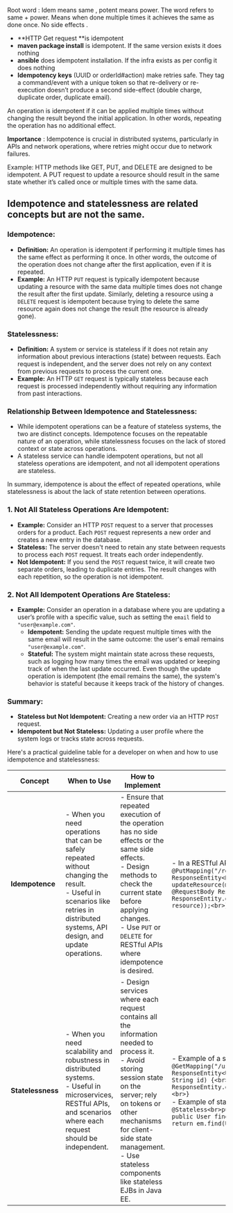 Root word : Idem means same , potent means power. The word refers to same  + power. Means when done multiple times it achieves the same as done once. No side effects . 

- **HTTP Get request **is idempotent 
- **maven package install** is idempotent. If the same version exists it does nothing
- **ansible** does idempotent installation. If the infra exists as per config it does nothing
- **Idempotency keys** (UUID or orderId#action) make retries safe. They tag a command/event with a unique token so that re-delivery or re-execution doesn’t produce a second side-effect (double charge, duplicate order, duplicate email).

An operation is idempotent if it can be applied multiple times without changing the result beyond the initial application. In other words, repeating the operation has no additional effect.
	
**Importance** : Idempotence is crucial in distributed systems, particularly in APIs and network operations, where retries might occur due to network failures.

Example: HTTP methods like GET, PUT, and DELETE are designed to be idempotent. A PUT request to update a resource should result in the same state whether it’s called once or multiple times with the same data.


## Idempotence and statelessness are related concepts but are not the same.

### Idempotence:
- **Definition:** An operation is idempotent if performing it multiple times has the same effect as performing it once. In other words, the outcome of the operation does not change after the first application, even if it is repeated.
- **Example:** An HTTP `PUT` request is typically idempotent because updating a resource with the same data multiple times does not change the result after the first update. Similarly, deleting a resource using a `DELETE` request is idempotent because trying to delete the same resource again does not change the result (the resource is already gone).

### Statelessness:
- **Definition:** A system or service is stateless if it does not retain any information about previous interactions (state) between requests. Each request is independent, and the server does not rely on any context from previous requests to process the current one.
- **Example:** An HTTP `GET` request is typically stateless because each request is processed independently without requiring any information from past interactions.

### Relationship Between Idempotence and Statelessness:
- While idempotent operations can be a feature of stateless systems, the two are distinct concepts. Idempotence focuses on the repeatable nature of an operation, while statelessness focuses on the lack of stored context or state across operations.
- A stateless service can handle idempotent operations, but not all stateless operations are idempotent, and not all idempotent operations are stateless.

In summary, idempotence is about the effect of repeated operations, while statelessness is about the lack of state retention between operations.

### 1. **Not All Stateless Operations Are Idempotent:**

- **Example:** Consider an HTTP `POST` request to a server that processes orders for a product. Each `POST` request represents a new order and creates a new entry in the database.
- **Stateless:** The server doesn't need to retain any state between requests to process each `POST` request. It treats each order independently.
- **Not Idempotent:** If you send the `POST` request twice, it will create two separate orders, leading to duplicate entries. The result changes with each repetition, so the operation is not idempotent.

### 2. **Not All Idempotent Operations Are Stateless:**

- **Example:** Consider an operation in a database where you are updating a user’s profile with a specific value, such as setting the `email` field to `"user@example.com"`.
  - **Idempotent:** Sending the update request multiple times with the same email will result in the same outcome: the user's email remains `"user@example.com"`.
  - **Stateful:** The system might maintain state across these requests, such as logging how many times the email was updated or keeping track of when the last update occurred. Even though the update operation is idempotent (the email remains the same), the system's behavior is stateful because it keeps track of the history of changes.

### Summary:
- **Stateless but Not Idempotent:** Creating a new order via an HTTP `POST` request.
- **Idempotent but Not Stateless:** Updating a user profile where the system logs or tracks state across requests.



Here's a practical guideline table for a  developer on when and how to use idempotence and statelessness:

| **Concept**       | **When to Use**                                                                 | **How to Implement**                                                                                  | **Example in Java**                                                 |
|-------------------|---------------------------------------------------------------------------------|--------------------------------------------------------------------------------------------------------|----------------------------------------------------------------------|
| **Idempotence**   | - When you need operations that can be safely repeated without changing the result. <br>- Useful in scenarios like retries in distributed systems, API design, and update operations. | - Ensure that repeated execution of the operation has no side effects or the same side effects.<br>- Design methods to check the current state before applying changes.<br>- Use `PUT` or `DELETE` for RESTful APIs where idempotence is desired. | - In a RESTful API, use `PUT` to update a resource: <br>```@PutMapping("/resource/{id}")<br>public ResponseEntity<Resource> updateResource(@PathVariable String id, @RequestBody Resource resource) {<br>    return ResponseEntity.ok(resourceService.update(id, resource));<br>}```|
| **Statelessness** | - When you need scalability and robustness in distributed systems.<br>- Useful in microservices, RESTful APIs, and scenarios where each request should be independent. | - Design services where each request contains all the information needed to process it.<br>- Avoid storing session state on the server; rely on tokens or other mechanisms for client-side state management.<br>- Use stateless components like stateless EJBs in Java EE. | - Example of a stateless RESTful service:<br>```@GetMapping("/users/{id}")<br>public ResponseEntity<User> getUser(@PathVariable String id) {<br>    return ResponseEntity.ok(userService.findUserById(id));<br>}```<br>- Example of stateless EJB:<br>```@Stateless<br>public class UserService {<br>    public User findUserById(String id) {<br>        return em.find(User.class, id);<br>    }<br>}``` |

